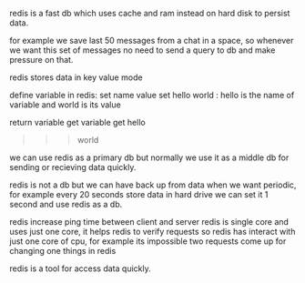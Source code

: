 redis is a fast db which uses cache and ram instead on hard disk to persist data.

for example we save last 50 messages from a chat in a space, so whenever we want this set of messages no need to send a query to db and make pressure on that.

redis stores data in key value mode

define variable in redis:
set name value
set hello world : hello is the name of variable and world is its value

return variable
get variable
get hello
>>> world

we can use redis as a primary db but normally we use it as a middle db for sending or recieving data quickly.

redis is not a db but we can have back up from data when we want periodic, for example every 20 seconds store data in hard drive
we can set it 1 second and use redis as a db.


redis increase ping time between client and server
redis is single core and uses just one core, it helps redis to verify requests
so redis has interact with just one core of cpu, for example its impossible two requests come up for changing one things in redis

redis is a tool for access data quickly.

